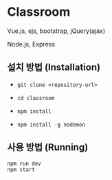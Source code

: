 # Classroom

Vue.js, ejs, bootstrap, jQuery(ajax)

Node.js, Express

## 설치 방법 (Installation)

* ```git clone <repository-url>```

* ```cd classroom```
* ```npm install ```
* ```npm install -g nodemon ```

## 사용 방법 (Running)
~~~~
npm run dev
npm start
~~~~

